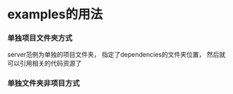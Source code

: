 examples的用法
======================



### 单独项目文件夹方式
server范例为单独的项目文件夹， 指定了dependencies的文件夹位置， 然后就可以引用相关的代码资源了



### 单独文件夹非项目方式
